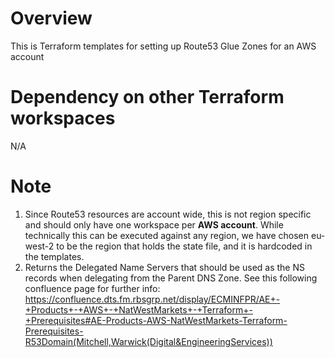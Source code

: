 # Overview

This is Terraform templates for setting up Route53 Glue Zones for an AWS account

# Dependency on other Terraform workspaces

N/A

# Note

1. Since Route53 resources are account wide, this is not region specific and should only have one workspace per **AWS account**. While technically this can be executed against any region, we have chosen eu-west-2 to be the region that holds the state file, and it is hardcoded in the templates.  
2. Returns the Delegated Name Servers that should be used as the NS records when delegating from the Parent DNS Zone. See this following confluence page for further info: https://confluence.dts.fm.rbsgrp.net/display/ECMINFPR/AE+-+Products+-+AWS+-+NatWestMarkets+-+Terraform+-+Prerequisites#AE-Products-AWS-NatWestMarkets-Terraform-Prerequisites-R53Domain(Mitchell,Warwick(Digital&EngineeringServices))

